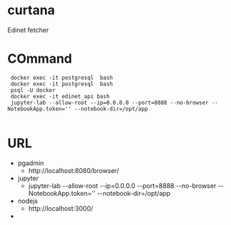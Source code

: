 # curtana
Edinet fetcher

# COmmand 
```commandline
 docker exec -it postgresql  bash
 docker exec -it postgresql  bash
 psql -U docker
 docker exec -it edinet_api bash
 jupyter-lab --allow-root --ip=0.0.0.0 --port=8888 --no-browser --NotebookApp.token='' --notebook-dir=/opt/app
 
```

# URL
- pgadmin
  - http://localhost:8080/browser/
- jupyter
  - jupyter-lab --allow-root --ip=0.0.0.0 --port=8888 --no-browser --NotebookApp.token='' --notebook-dir=/opt/app
- nodejs
  - http://localhost:3000/
- 
